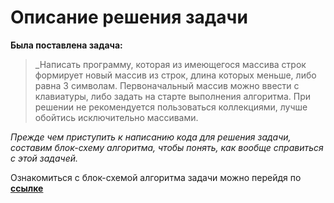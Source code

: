 # **Описание решения задачи**

**Была поставлена задача:** 

>_Написать программу, которая из имеющегося массива строк формирует новый массив из строк, длина которых меньше, либо равна 3 символам. Первоначальный массив можно ввести с клавиатуры, либо задать на старте выполнения алгоритма. При решении не рекомендуется пользоваться коллекциями, лучше обойтись исключительно массивами.

_Прежде чем приступить к написанию кода для решения задачи, составим блок-схему алгоритма, чтобы понять, как вообще справиться с этой задачей._

Ознакомиться с блок-схемой алгоритма задачи можно перейдя по **[ссылке](https://drive.google.com/file/d/1eQJxPgJnIApaORo7Yj4YVvaFW3gEme8a/view?usp=sharing)**